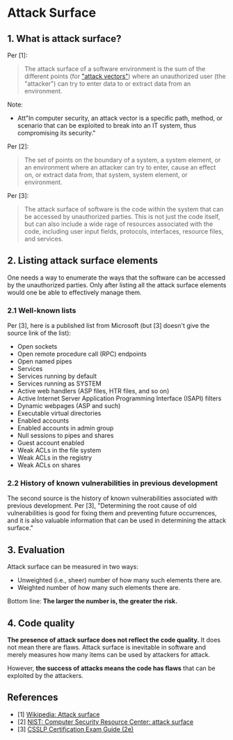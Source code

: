 # Attack Surface

## 1. What is attack surface?

Per [1]:

> The attack surface of a software environment is the sum of the different points (for ["attack vectors"](https://en.wikipedia.org/wiki/Attack_vector)) where an unauthorized user (the "attacker") can try to enter data to or extract data from an environment.

Note:
- Att"In computer security, an attack vector is a specific path, method, or scenario that can be exploited to break into an IT system, thus compromising its security."

Per [2]:

> The set of points on the boundary of a system, a system element, or an environment where an attacker can try to enter, cause an effect on, or extract data from, that system, system element, or environment.

Per [3]:

> The attack surface of software is the code within the system that can be accessed by unauthorized parties. This is not just the code itself, but can also include a wide rage of resources associated with the code, including user input fields, protocols, interfaces, resource files, and services.

## 2. Listing attack surface elements

One needs a way to enumerate the ways that the software can be accessed by the unauthorized parties. Only after listing all the attack surface elements would one be able to effectively manage them.

### 2.1 Well-known lists

Per [3], here is a published list from Microsoft (but [3] doesn't give the source link of the list):

- Open sockets
- Open remote procedure call (RPC) endpoints
- Open named pipes
- Services
- Services running by default
- Services running as SYSTEM
- Active web handlers (ASP files, HTR files, and so on)
- Active Internet Server Application Programming Interface (ISAPI) filters
- Dynamic webpages (ASP and such)
- Executable virtual directories
- Enabled accounts
- Enabled accounts in admin group
- Null sessions to pipes and shares
- Guest account enabled
- Weak ACLs in the file system
- Weak ACLs in the registry
- Weak ACLs on shares

### 2.2 History of known vulnerabilities in previous development

The second source is the history of known vulnerabilities associated with previous development. Per [3], "Determining the root cause of old vulnerabilities is good for fixing them and preventing future occurrences, and it is also valuable information that can be used in determining the attack surface."

## 3. Evaluation

Attack surface can be measured in two ways:
- Unweighted (i.e., sheer) number of how many such elements there are.
- Weighted number of how many such elements there are.

Bottom line: **The larger the number is, the greater the risk.**

## 4. Code quality

**The presence of attack surface does not reflect the code quality.** It does not mean there are flaws. Attack surface is inevitable in software and merely measures how many items can be used by attackers for attack.

However, **the success of attacks means the code has flaws** that can be exploited by the attackers.

## References

- [1] [Wikipedia: Attack surface](https://en.wikipedia.org/wiki/Attack_surface)
- [2] [NIST: Computer Security Resource Center: attack surface](https://csrc.nist.gov/glossary/term/attack_surface)
- [3] [CSSLP Certification Exam Guide (2e)](https://www.amazon.com/CSSLP-Certification-All-Guide-Second/dp/1260441687)
